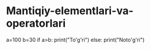 # Mantiqiy-elementlari-va-operatorlari
a=100
b=30
if a>b:
    print("To'g'ri")
else:
    print("Noto'g'ri")
